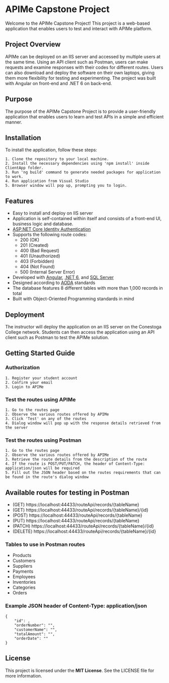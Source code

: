 # **APIMe** Capstone Project

Welcome to the APIMe Capstone Project! This project is a web-based application that enables users to test and interact with APIMe platform.


## Project Overview

APIMe can be deployed on an IIS server and accessed by multiple users at the same time. Using an API client such as Postman, users can make requests and examine responses with their codes for different routes. Users can also download and deploy the software on their own laptops, giving them more flexibility for testing and experimenting. The project was built with Angular on front-end and .NET 6 on back-end.


## Purpose

The purpose of the APIMe Capstone Project is to provide a user-friendly application that enables users to learn and test APIs in a simple and efficient manner.


## Installation

To install the application, follow these steps:

    1. Clone the repository to your local machine.
    2. Install the necessary dependencies using 'npm install' inside ClientApp folder.
    3. Run 'ng build' command to generate needed packages for application to work.
    4. Run application from Visual Studio
    5. Browser window will pop up, prompting you to login.
    
    
## Features

- Easy to install and deploy on IIS server
- Application is self-contained within itself and consists of a front-end UI, business logic and database.
- [ASP.NET Core Identity Authentication](https://learn.microsoft.com/en-us/aspnet/core/security/authentication/identity?view=aspnetcore-7.0&tabs=visual-studio)
- Supports the following route codes:
    -  200 (OK)
    -  201 (Created)
    -  400 (Bad Request)
    -  401 (Unauthorized)
    -  403 (Forbidden)
    -  404 (Not Found)
    -  500 (Internal Server Error)
- Developed with [Angular](https://angular.io/docs), [.NET 6](https://learn.microsoft.com/en-us/dotnet/fundamentals/), and [SQL Server](https://learn.microsoft.com/en-us/sql/ssms/download-sql-server-management-studio-ssms?view=sql-server-ver16)
- Designed according to [AODA](https://aoda.ca/) standards
- The database features 8 different tables with more than 1,000 records in total
- Built with Object-Oriented Programming standards in mind
## Deployment

The instructor will deploy the application on an IIS server on the Conestoga College network. Students can then access the application using an API client such as Postman to test the APIMe solution.


## **Getting Started Guide**

### Authorization
    1. Register your student account
    2. Confirm your email
    3. Login to APIMe

### Test the routes using APIMe
    1. Go to the routes page
    2. Observe the various routes offered by APIMe
    3. Click 'Test' on any of the routes
    4. Dialog window will pop up with the response details retrieved from the server

### Test the routes using Postman
    1. Go to the routes page
    2. Observe the various routes offered by APIMe
    3. Retrieve the route details from the description of the route
    4. If the route is POST/PUT/PATCH, the header of Content-Type: application/json will be required
    5. Fill out the JSON header based on the routes requirements that can be found in the route's dialog window
    
    
## Available routes for testing in Postman
- (GET)    https://localhost:44433/routeApi/records/{tableName}
- (GET)    https://localhost:44433/routeApi/records/{tableName}/{id}
- (POST)   https://localhost:44433/routeApi/records/{tableName}
- (PUT)    https://localhost:44433/routeApi/records/{tableName}
- (PATCH)  https://localhost:44433/routeApi/records/{tableName}/{id}
- (DELETE) https://localhost:44433/routeApi/records/{tableName}/{id}

### Tables to use in Postman routes
- Products
- Customers
- Suppliers
- Payments
- Employees
- Inventories
- Categories
- Orders

### Example JSON header of Content-Type: application/json
```
{
    "id": ,
    "orderNumber": "",
    "customerName": "",
    "totalAmount": "",
    "orderDate": ""
} 
```


## License

This project is licensed under the **MIT License**. See the LICENSE file for more information.


